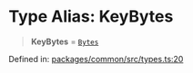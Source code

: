 # Type Alias: KeyBytes

> **KeyBytes** = [`Bytes`](Bytes.md)

Defined in: [packages/common/src/types.ts:20](https://github.com/dcdpr/did-btcr2-js/blob/4a717493e735221d072999f212891939f4de3f23/packages/common/src/types.ts#L20)
